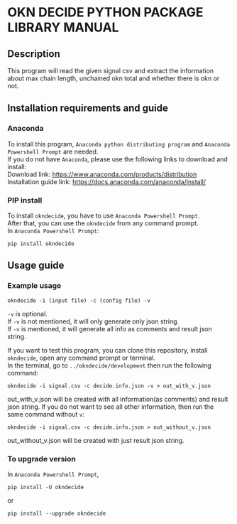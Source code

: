 # OKN DECIDE PYTHON PACKAGE LIBRARY MANUAL
## Description
This program will read the given signal csv and extract the information about max chain length, unchained okn total and whether there is okn or not.

## Installation requirements and guide
### Anaconda
To install this program, `Anaconda python distributing program` and `Anaconda Powershell Prompt` are needed.  
If you do not have `Anaconda`, please use the following links to download and install:  
Download link: https://www.anaconda.com/products/distribution  
Installation guide link: https://docs.anaconda.com/anaconda/install/  
### PIP install
To install `okndecide`, you have to use `Anaconda Powershell Prompt`.  
After that, you can use the `okndecide` from any command prompt.  
In `Anaconda Powershell Prompt`:
```
pip install okndecide
```  
## Usage guide
### Example usage
```
okndecide -i (input file) -c (config file) -v
```
`-v` is optional.  
If `-v` is not mentioned, it will only generate only json string.  
If `-v` is mentioned, it will generate all info as comments and result json string.
 
If you want to test this program, you can clone this repository, install `okndecide`, open any command prompt or terminal.  
In the terminal, go to `../okndecide/development` then run the following command:
```
okndecide -i signal.csv -c decide.info.json -v > out_with_v.json
```
out_with_v.json will be created with all information(as comments) and result json string.
If you do not want to see all other information, then run the same command without `v`:
```
okndecide -i signal.csv -c decide.info.json > out_without_v.json
```
out_without_v.json will be created with just result json string.


### To upgrade version  
In `Anaconda Powershell Prompt`,
```
pip install -U okndecide
```
or
```
pip install --upgrade okndecide
```

